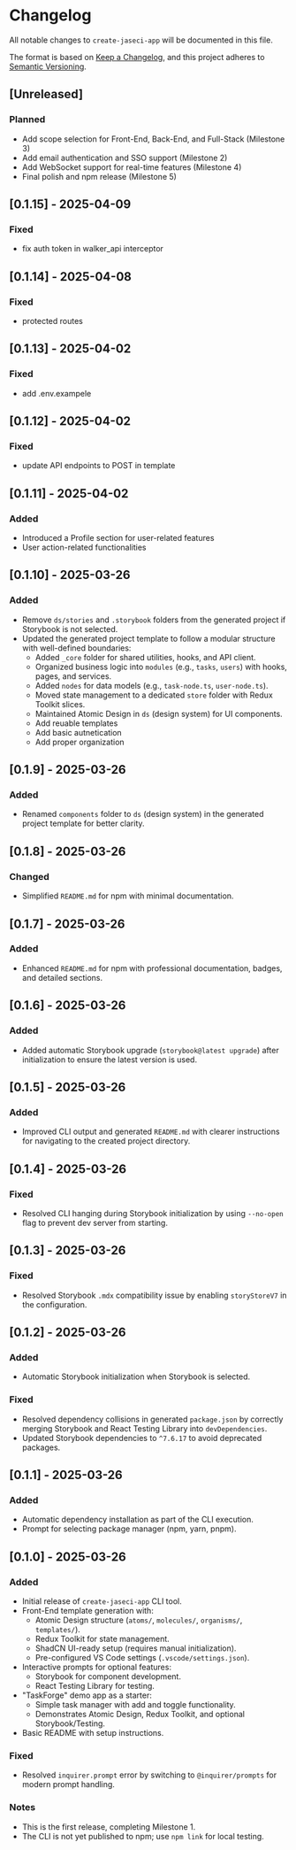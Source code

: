 # Changelog

All notable changes to `create-jaseci-app` will be documented in this file.

The format is based on [Keep a Changelog](https://keepachangelog.com/en/1.0.0/), and this project adheres to [Semantic Versioning](https://semver.org/spec/v2.0.0.html).

## [Unreleased]
### Planned
- Add scope selection for Front-End, Back-End, and Full-Stack (Milestone 3)
- Add email authentication and SSO support (Milestone 2)
- Add WebSocket support for real-time features (Milestone 4)
- Final polish and npm release (Milestone 5)


## [0.1.15] - 2025-04-09
### Fixed
- fix auth token in walker_api interceptor

## [0.1.14] - 2025-04-08
### Fixed
- protected routes

## [0.1.13] - 2025-04-02
### Fixed
- add .env.exampele

## [0.1.12] - 2025-04-02
### Fixed
- update API endpoints to POST in template

## [0.1.11] - 2025-04-02
### Added
- Introduced a Profile section for user-related features
- User action-related functionalities

## [0.1.10] - 2025-03-26
### Added
- Remove `ds/stories` and `.storybook` folders from the generated project if Storybook is not selected.
- Updated the generated project template to follow a modular structure with well-defined boundaries:
  - Added `_core` folder for shared utilities, hooks, and API client.
  - Organized business logic into `modules` (e.g., `tasks`, `users`) with hooks, pages, and services.
  - Added `nodes` for data models (e.g., `task-node.ts`, `user-node.ts`).
  - Moved state management to a dedicated `store` folder with Redux Toolkit slices.
  - Maintained Atomic Design in `ds` (design system) for UI components.
  - Add reuable templates
  - Add basic autnetication
  - Add proper organization
  
## [0.1.9] - 2025-03-26
### Added
- Renamed `components` folder to `ds` (design system) in the generated project template for better clarity.

## [0.1.8] - 2025-03-26
### Changed
- Simplified `README.md` for npm with minimal documentation.

## [0.1.7] - 2025-03-26
### Added
- Enhanced `README.md` for npm with professional documentation, badges, and detailed sections.

## [0.1.6] - 2025-03-26
### Added
- Added automatic Storybook upgrade (`storybook@latest upgrade`) after initialization to ensure the latest version is used.

## [0.1.5] - 2025-03-26
### Added
- Improved CLI output and generated `README.md` with clearer instructions for navigating to the created project directory.

## [0.1.4] - 2025-03-26
### Fixed
- Resolved CLI hanging during Storybook initialization by using `--no-open` flag to prevent dev server from starting.

## [0.1.3] - 2025-03-26
### Fixed
- Resolved Storybook `.mdx` compatibility issue by enabling `storyStoreV7` in the configuration.

## [0.1.2] - 2025-03-26
### Added
- Automatic Storybook initialization when Storybook is selected.

### Fixed
- Resolved dependency collisions in generated `package.json` by correctly merging Storybook and React Testing Library into `devDependencies`.
- Updated Storybook dependencies to `^7.6.17` to avoid deprecated packages.

## [0.1.1] - 2025-03-26
### Added
- Automatic dependency installation as part of the CLI execution.
- Prompt for selecting package manager (npm, yarn, pnpm).

## [0.1.0] - 2025-03-26
### Added
- Initial release of `create-jaseci-app` CLI tool.
- Front-End template generation with:
  - Atomic Design structure (`atoms/`, `molecules/`, `organisms/`, `templates/`).
  - Redux Toolkit for state management.
  - ShadCN UI-ready setup (requires manual initialization).
  - Pre-configured VS Code settings (`.vscode/settings.json`).
- Interactive prompts for optional features:
  - Storybook for component development.
  - React Testing Library for testing.
- "TaskForge" demo app as a starter:
  - Simple task manager with add and toggle functionality.
  - Demonstrates Atomic Design, Redux Toolkit, and optional Storybook/Testing.
- Basic README with setup instructions.

### Fixed
- Resolved `inquirer.prompt` error by switching to `@inquirer/prompts` for modern prompt handling.

### Notes
- This is the first release, completing Milestone 1.
- The CLI is not yet published to npm; use `npm link` for local testing.